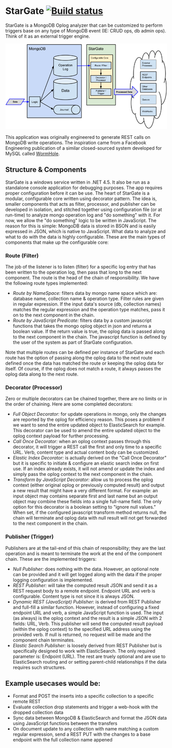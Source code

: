 # StarGate [![Build status](https://ci.appveyor.com/api/projects/status/l1ew8x5xhawy9o78?svg=true)](https://ci.appveyor.com/project/ronin1/stargate)
StarGate is a MongoDB Oplog analyzer that can be customized to perform triggers base on any type of MongoDB event (IE: CRUD ops, db admin ops). Think of it as an external trigger engine.

![](https://github.com/Rowl-Inc/StarGate/blob/master/wiki/img/diagram.png)

This application was originally engineered to generate REST calls on MongoDB write operations.  The inspiration came from a Facebook Engineering publication of a similar closed-sourced system developed for MySQL called <a href="https://www.facebook.com/notes/facebook-engineering/wormhole-pubsub-system-moving-data-through-space-and-time/10151504075843920">WormHole</a>.

## Structure & Components
StarGate is a windows service written in .NET 4.5.  It also be run as a standalone console application for debugging purposes.  The app requires proper configuration before it can be use.
The heart of StarGate is a modular, configurable core written using decorator pattern.  The idea is, smaller components that acts as filter, processor, and publisher can be developed in isolation, and stitched together using configuration file (or at run-time) to analyze mongo operation log and "do something" with it.  For now, we allow the "do something" logic to be written in JavaScript.  The reason for this is simple: MongoDB data is stored in BSON and is easily expressed in JSON, which is native to JavaScript.
What data to analyze and what to do with the data is highly configurable.  These are the main types of components that make up the configurable core:

### Route (Filter)
The job of the listener is to listen (filter) for a specific log entry that has been written to the operation log, then pass that long to the next component.  The route is the head of the chain of responsibility.
We have the following route types implemented:

* *Route by NameSpace:* filters data by mongo name space which are: database name, collection name & operation type.  Filter rules are given in regular expression.  If the input data's source (db, collection names) matches the regular expression and the operation type matches, pass it on to the next component in the chain.
* *Route by JavaScript Predicate:* filters data by a custom javascript functions that takes the mongo oplog object in json and returns a boolean value.  If the return value is true, the oplog data is passed along to the next component in the chain.  The javascript function is defined by the user of the system as part of StarGate configuration.

Note that multiple routes can be defined per instance of StarGate and each route has the option of passing along the oplog data to the next route defined once the data has matched the route or keeping the oplog data for itself.  Of course, if the oplog does not match a route, it always passes the oplog data along to the next route.

### Decorator (Processor)
Zero or multiple decorators can be chained together, there are no limits or in the order of chaining.  Here are some completed decorators:

* *Full Object Decorator:* for update operations in mongo, only the changes are reported by the oplog for efficiency reason.  This poses a problem if we want to send the entire updated object to ElasticSearch for example.  This decorator can be used to amend the entire updated object to the oplog context payload for further processing.
* *Call Once Decorator:* when an oplog context passes through this decorator, it will trigger a REST call the first and only time to a specific URL.  Verb, content type and actual content body can be customized.
* *Elastic Index Decorator:* is actually derived on the "Call Once Decorator" but it is specific to initiate & configure an elastic search index on first use.  If an index already exists, it will not amend or update the index and simply pass the oplog context to the next component in the chain.
* *Transform by JavaScript Decorator:* allow us to process the oplog context (either original oplog or previously computed result) and output a new result that might have a very different format.  For example: an input object may contains separate first and last name but an output object may combine these fields into a single full-name field.  The only option for this decorator is a boolean setting to "ignore null values."  When set, if the configured javascript transform method returns null, the chain will terminate and oplog data with null result will not get forwarded to the next component in the chain.

### Publisher (Trigger)
Publishers are at the tail-end of this chain of responsibility; they are the last operation and is meant to terminate the work at the end of the component chain.  These are the implemented triggers:

* *Null Publisher:* does nothing with the data.  However, an optional note can be provided and it will get logged along with the data if the proper logging configuration is implemented.
* *REST Publisher:* will take the computed result JSON and send it as a REST request body to a remote endpoint.  Endpoint URL and verb is configurable.  Content type is not since it is always JSON.
* *Dynamic REST (JavaScript) Publisher:* is derived from REST Publisher and full-fill a similar function.  However, instead of configuring a fixed endpoint URL and verb, a simple JavaScript function is used.  The input (as always) is the oplog context and the result is a simple JSON with 2 fields: URL, Verb.  This publisher will send the computed result payload (within the oplog context) to the specified URL address using the provided verb.  If null is returned, no request will be made and the component chain terminates.
* *Elastic Search Publisher:* is loosely derived from REST Publisher but is specifically designed to work with ElasticSearch.  The only required parameter is: Endpoint (URL).  The rest are truely optional and are use to ElasticSearch routing and or setting parent-child relationships if the data requires such structures.

## Example usecases would be: 
* Format and POST the inserts into a specific collection to a specific remote REST
* Evaluate collection drop statements and trigger a web-hook with the dropped collection data
* Sync data between MongoDB & ElasticSearch and format the JSON data using JavaScript functions between the transfers
* On document update to any collection with name matching a custom regular expression, send a REST PUT with the changes to a base endpoint with the full collection name appened
